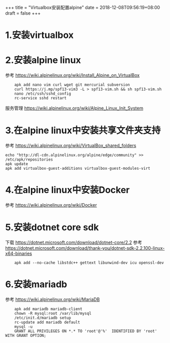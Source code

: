 +++
title = "Virtualbox安装配置alpine"
date = 2018-12-08T09:56:19+08:00
draft = false
+++

# 1.安装virtualbox

# 2.安装alpine linux
参考 https://wiki.alpinelinux.org/wiki/Install_Alpine_on_VirtualBox
```
    apk add nano vim curl wget git mercurial subversion
    curl https://j.mp/spf13-vim3 -L > spf13-vim.sh && sh spf13-vim.sh
    nano /etc/ssh/sshd_config
    rc-service sshd restart

```
服务管理 
https://wiki.alpinelinux.org/wiki/Alpine_Linux_Init_System

# 3.在alpine linux中安装共享文件夹支持
参考 https://wiki.alpinelinux.org/wiki/VirtualBox_shared_folders
```
echo "http://dl-cdn.alpinelinux.org/alpine/edge/community" >> /etc/apk/repositories
apk update
apk add virtualbox-guest-additions virtualbox-guest-modules-virt
```

# 4.在alpine linux中安装Docker
参考 https://wiki.alpinelinux.org/wiki/Docker

# 5.安装dotnet core sdk
下载 https://dotnet.microsoft.com/download/dotnet-core/2.2
参考 https://dotnet.microsoft.com/download/thank-you/dotnet-sdk-2.2.100-linux-x64-binaries
```
    apk add --no-cache libstdc++ gettext libunwind-dev icu openssl-dev
```
# 6.安装mariadb
参考 https://wiki.alpinelinux.org/wiki/MariaDB
```
    apk add mariadb mariadb-client
    chown -R mysql:root /var/lib/mysql
    /etc/init.d/mariadb setup
    rc-update add mariadb default
    mysql -u
    GRANT ALL PRIVILEGES ON *.* TO 'root'@'%'  IDENTIFIED BY 'root' WITH GRANT OPTION;
```